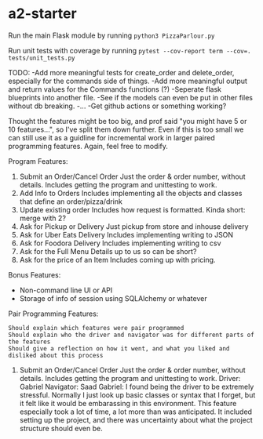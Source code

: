 # a2-starter

Run the main Flask module by running `python3 PizzaParlour.py`

Run unit tests with coverage by running `pytest --cov-report term --cov=. tests/unit_tests.py`

TODO:
-Add more meaningful tests for create_order and delete_order, especially for the commands side of things.
-Add more meaningful output and return values for the Commands functions (?)
-Seperate flask blueprints into another file.
-See if the models can even be put in other files without db breaking.
-...
-Get github actions or something working?


Thought the features might be too big, and prof said "you might have 5 or 10 features...", so I've split them down further. Even if this is too small we can still use it as a guidline for incremental work in larger paired programming features.
Again, feel free to modify.

Program Features:
1. Submit an Order/Cancel Order
	Just the order & order number, without details. Includes getting the program and unittesting to work.
2. Add Info to Orders
	Includes implementing all the objects and classes that define an order/pizza/drink
3. Update existing order 
	Includes how request is formatted. Kinda short: merge with 2?
4. Ask for Pickup or Delivery
	Just pickup from store and inhouse delivery
5. Ask for Uber Eats Delivery
	Includes implementing writing to JSON
6. Ask for Foodora Delivery
	Includes implementing writing to csv
7. Ask for the Full Menu
	Details up to us so can be short?
8. Ask for the price of an Item
	Includes coming up with pricing.

Bonus Features:
- Non-command line UI or API
- Storage of info of session using SQLAlchemy or whatever

Pair Programming Features:

    Should explain which features were pair programmed
    Should explain who the driver and navigator was for different parts of the features
    Should give a reflection on how it went, and what you liked and disliked about this process

1. Submit an Order/Cancel Order
	Just the order & order number, without details. Includes getting the program and unittesting to work.
	Driver: Gabriel
	Navigator: Saad
Gabriel: I found being the driver to be extremely stressful. Normally I just look up basic classes or syntax that I forget, but it felt like it would be embarassing in this environment. This feature especially took a lot of time, a lot more than was anticipated. It included setting up the project, and there was uncertainty about what the project structure should even be.
	